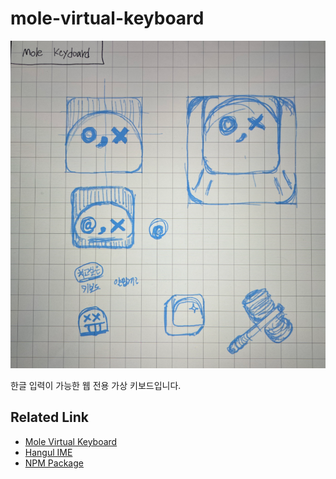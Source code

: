 # mole-virtual-keyboard

![logo](./docs/logo.png)

한글 입력이 가능한 웹 전용 가상 키보드입니다.

## Related Link

- [Mole Virtual Keyboard](https://github.com/huinalam/mole-virtual-keyboard)
- [Hangul IME](https://github.com/huinalam/hangul-ime)
- [NPM Package](https://www.npmjs.com/package/mole-virtual-keyboard)